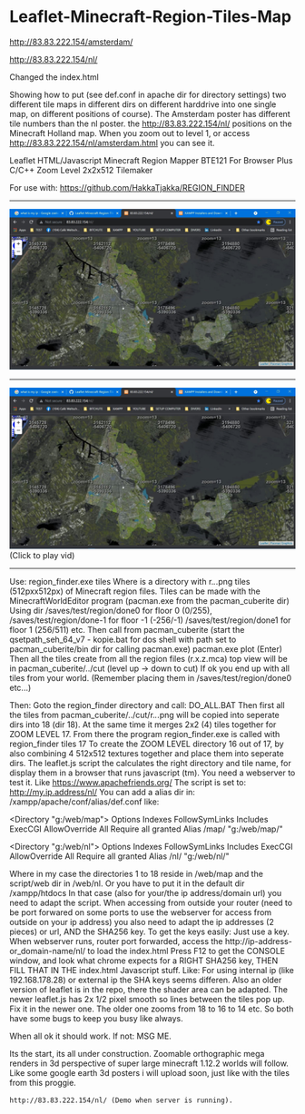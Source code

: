 # Leaflet-Minecraft-Region-Tiles-Map

http://83.83.222.154/amsterdam/

http://83.83.222.154/nl/

Changed the index.html

Showing how to put (see def.conf in apache dir for directory settings) two different tile maps in different dirs on different harddrive into one single map, on different positions of course). The Amsterdam poster has different tile numbers than the nl poster.
the http://83.83.222.154/nl/ positions on the Minecraft Holland map. When you zoom out to level 1, or access http://83.83.222.154/nl/amsterdam.html you can see it.


Leaflet HTML/Javascript Minecraft Region Mapper BTE121 For Browser Plus C/C++ Zoom Level 2x2x512 Tilemaker

For use with: https://github.com/HakkaTjakka/REGION_FINDER

***
![clipboard_small](https://github.com/HakkaTjakka/Leaflet-Minecraft-Region-Tiles-Map/blob/main/NL/Untitled.png)
***
[![Demo CountPages alpha](https://github.com/HakkaTjakka/Leaflet-Minecraft-Region-Tiles-Map/blob/main/NL/Untitled.jpg)](https://www.youtube.com/embed/m01M_vSGTMw)
(Click to play vid)
***
  Use: region_finder.exe tiles <tiledir>
  Where <tiledir> is a directory with r.*.*.png tiles (512pxx512px) of Minecraft region files.
  Tiles can be made with the MinecraftWorldEditor program (pacman.exe from the pacman_cuberite dir)
    Using dir /saves/test/region/done0 for floor 0 (0/255), /saves/test/region/done-1 for floor -1 (-256/-1)
    /saves/test/region/done1 for floor 1 (256/511) etc.
    Then call from pacman_cuberite (start the qsetpath_seh_64_v7 - kopie.bat for dos shell with path set to pacman_cuberite/bin dir for calling pacman.exe)
    pacman.exe plot (Enter)
  Then all the tiles create from all the region files (r.x.z.mca) top view will be in pacman_cuberite/../cut (level up -> down to cut)
  If ok you end up with all tiles from your world. (Remember placing them in /saves/test/region/done0 etc...)

  Then:
  Goto the region_finder directory and call: DO_ALL.BAT
  Then first all the tiles from pacman_cuberite/../cut/r.*.*.png will be copied into seperate dirs into 18 (dir 18).
  At the same time it merges 2x2 (4) tiles together for ZOOM LEVEL 17.
  From there the program region_finder.exe is called with region_finder tiles 17
  To create the ZOOM LEVEL directory 16 out of 17, by also combining 4 512x512 textures together and place them into seperate dirs.
  The leaflet.js script the calculates the right directory and tile name, for display them in a browser that runs javascript (tm).
  You need a webserver to test it. Like https://www.apachefriends.org/
  The script is set to: http://my.ip.address/nl/
  You can add a alias dir in: /xampp/apache/conf/alias/def.conf like:

<Directory "g:/web/map">
    Options Indexes FollowSymLinks Includes ExecCGI
    AllowOverride All
    Require all granted
</Directory>
Alias /map/ "g:/web/map/"

<Directory "g:/web/nl">
    Options Indexes FollowSymLinks Includes ExecCGI
    AllowOverride All
    Require all granted
</Directory>
Alias /nl/ "g:/web/nl/"
	
  Where in my case the directories 1 to 18 reside in /web/map and the script/web dir in /web/nl. Or you have to put it in the default dir /xampp/htdocs
  In that case (also for your/the ip address/domain url) you need to adapt the script.
  When accessing from outside your router (need to be port forwared on some ports to use the webserver for access from outside on your ip address)
  you also need to adapt the ip addresses (2 pieces) or url, AND the SHA256 key.
  To get the keys easily:
    Just use a key. When webserver runs, router port forwarded, access the http://ip-address-or_domain-name/nl/ to load the index.html
    Press F12 to get the CONSOLE window, and look what chrome expects for a RIGHT SHA256 key, THEN FILL THAT IN THE index.html Javascript stuff.
    Like:
    	<script src="./leaflet2.js"
      		integrity="sha256-qV281PHHRLgHc2Yh8xiUUYArOdLIjSu4DJKvOjuUNqk="
      		crossorigin="">
	</script>
    For using internal ip (like 192.168.178.28) or external ip the SHA keys seems differen.
    Also an older version of leaflet is in the repo, there the shader area can be adapted. The newer leaflet.js has 2x 1/2 pixel smooth so lines between
    the tiles pop up. Fix it in the newer one. The older one zooms from 18 to 16 to 14 etc. So both have some bugs to keep you busy like always.

When all ok it should work. If not: MSG ME.

Its the start, its all under construction. 
Zoomable orthographic mega renders in 3d perspective of super large minecraft 1.12.2 worlds will follow. Like some google earth 3d posters i will upload
soon, just like with the tiles from this proggie.
	
	http://83.83.222.154/nl/ (Demo when server is running).
